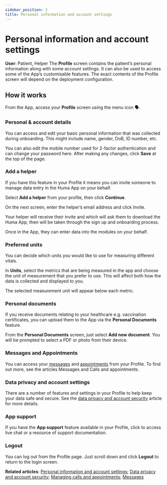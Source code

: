 ```yaml
---
sidebar_position: 2
title: Personal information and account settings
---
```

# Personal information and account settings
**User**: Patient, Helper
The **Profile** screen contains the patient’s personal information along with some account settings. It can also be used to access some of the App’s customisable features. The exact contents of the Profile screen will depend on the deployment configuration.
## How it works​
From the App, access your **Profile** screen using the menu icon 🗣. 

### Personal & account details​

You can access and edit your basic personal information that was collected during onboarding. This might include name, gender, DoB, ID number, etc. 

You can also edit the mobile number used for 2-factor authentication and can change your password here. After making any changes, click **Save** at the top of the page.

### Add a helper

If you have this feature in your Profile it means you can invite someone to manage data entry in the Huma App on your behalf. 

Select **Add a helper** from your profile, then click **Continue**.

On the next screen, enter the helper’s email address and click Invite.

Your helper will receive their invite and which will ask them to download the Huma App, then will be taken through the sign up and onboarding process. 

Once in the App, they can enter data into the modules on your behalf.

### Preferred units​
You can decide which units you would like to use for measuring different vitals. 

In **Units**, select the metrics that are being measured in the app and choose the unit of measurement that you prefer to use. This will affect both how the data is collected and displayed to you. 

The selected measurement unit will appear below each metric.

### Personal documents​

If you receive documents relating to your healthcare e.g. vaccination certificates, you can upload them to the App via the **Personal Documents** feature.

From the **Personal Documents** screen, just select **Add new document**. You will be prompted to select a PDF or photo from their device.

### Messages and Appointments
You can access your [messages](data-collection/huma-app/features/messages.md) and [appointments](data-collection/huma-app/features/calls-and-appointments.md) from your Profile. To find out more, see the articles Messages and Calls and appointments.

### Data privacy and account settings
There are a number of features and settings in your Profile to help keep your data safe and secure. See the [data privacy and account security](data-collection/huma-app/features/data-privacy-and-security.md) article for more details.

### App support​
If you have the **App support** feature available in your Profile, click to access live chat or a resource of support documentation.

### Logout
You can log out from the Profile page. Just scroll down and click **Logout** to return to the login screen.

**Related articles**: [Personal information and account settings](data-collection/huma-app/getting-started/personal-information-account-settings.md); [Data privacy and account security](data-collection/huma-app/features/data-privacy-and-security.md); [Managing calls and appointments](data-collection/huma-app/features/calls-and-appointments.md); [Messages](data-collection/huma-app/features/messages.md)
